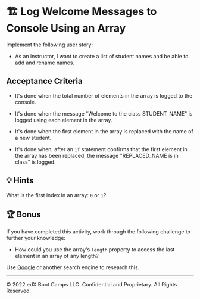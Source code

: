 # 🏗 Log Welcome Messages to Console Using an Array

Implement the following user story:

* As an instructor, I want to create a list of student names and be able to add and rename names.

## Acceptance Criteria 

* It's done when the total number of elements in the array is logged to the console.  

* It's done when the message "Welcome to the class STUDENT_NAME" is logged using each element in the array. 

* It's done when the first element in the array is replaced with the name of a new student.

* It's done when, after an `if` statement confirms that the first element in the array has been replaced, the message "REPLACED_NAME is in class" is logged.

## 💡 Hints

What is the first index in an array: `0` or `1`? 

## 🏆 Bonus

If you have completed this activity, work through the following challenge to further your knowledge:

* How could you use the array's `length` property to access the last element in an array of any length?

Use [Google](https://www.google.com) or another search engine to research this.

---

© 2022 edX Boot Camps LLC. Confidential and Proprietary. All Rights Reserved.
